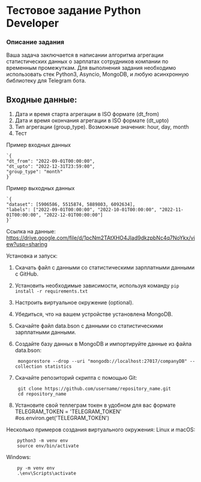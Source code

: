 
# Тестовое задание Python Developer

### Описание задания

Ваша задача заключается в написании алгоритма агрегации статистических данных о зарплатах сотрудников компании по временным промежуткам. Для выполнения задания необходимо использовать стек Python3, Asyncio, MongoDB, и любую асинхронную библиотеку для Telegram бота.
## Входные данные:

1. Дата и время старта агрегации в ISO формате (dt_from)
2. Дата и время окончания агрегации в ISO формате (dt_upto)
3. Тип агрегации (group_type). Возможные значения: hour, day, month
4. Тест 

Пример входных данных

    `{
    "dt_from": "2022-09-01T00:00:00",
    "dt_upto": "2022-12-31T23:59:00",
    "group_type": "month"
    }`

Пример выходных данных

    `{
    "dataset": [5906586, 5515874, 5889803, 6092634],
    "labels": ["2022-09-01T00:00:00", "2022-10-01T00:00:00", "2022-11-01T00:00:00", "2022-12-01T00:00:00"]
    }`

Cсылка на данные:
    https://drive.google.com/file/d/1pcNm2TAtXHO4JIad9dkzpbNc4q7NoYkx/view?usp=sharing

Установка и запуск:

1. Скачать файл с данными со статистическими зарплатными данными с GitHub.
2. Установить необходимые зависимости, используя команду `pip install -r requirements.txt`
3. Настроить виртуальное окружение (optional).
4. Убедиться, что на вашем устройстве установлена MongoDB.
5. Скачайте файл data.bson с данными со статистическими зарплатными данными.
6. Создайте базу данных в MongoDB и импортируйте данные из файла data.bson:

        mongorestore --drop --uri "mongodb://localhost:27017/companyDB" --collection statistics 

7. Скачайте репозиторий скрипта с помощью Git:

        git clone https://github.com/username/repository_name.git
        cd repository_name

8. Установите свой теллеграм токен в удобном для вас формате
        TELEGRAM_TOKEN = 'TELEGRAM_TOKEN' #os.environ.get('TELEGRAM_TOKEN')
    
Несколько примеров создания виртуального окружения:
Linux и macOS:

        python3 -m venv env
        source env/bin/activate

Windows:

        py -m venv env
        .\env\Scripts\activate
